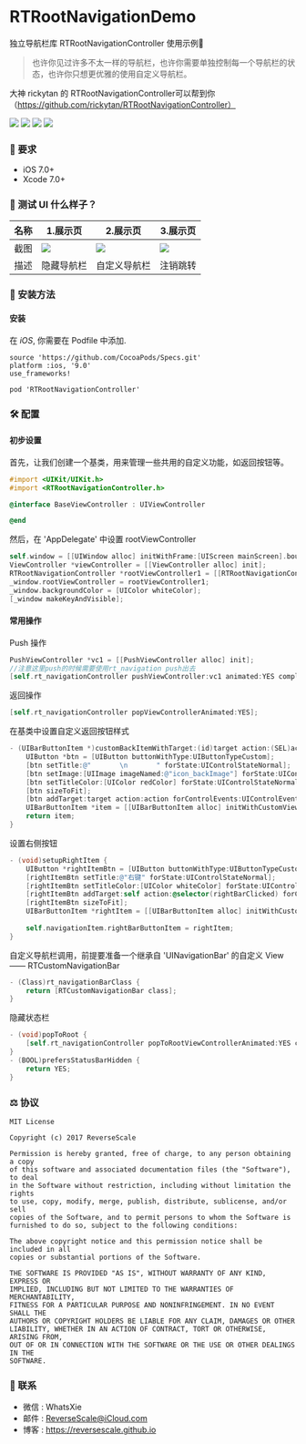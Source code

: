 # RTRootNavigationDemo
独立导航栏库 RTRootNavigationController 使用示例🤖

> 也许你见过许多不太一样的导航栏，也许你需要单独控制每一个导航栏的状态，也许你只想更优雅的使用自定义导航栏。

大神 rickytan 的 RTRootNavigationController可以帮到你（https://github.com/rickytan/RTRootNavigationController）

![](https://img.shields.io/badge/platform-iOS-red.svg) ![](https://img.shields.io/badge/language-Objective--C-orange.svg) ![](https://img.shields.io/badge/download-9.9MB-yellow.svg) ![](https://img.shields.io/badge/license-MIT%20License-brightgreen.svg) 


### 🤖 要求

* iOS 7.0+
* Xcode 7.0+


### 🎨 测试 UI 什么样子？

| 名称 |1.展示页 |2.展示页 |3.展示页 |
| ------------- | ------------- | ------------- | ------------- | 
| 截图 | ![](http://og1yl0w9z.bkt.clouddn.com/18-1-30/37702609.jpg) | ![](http://og1yl0w9z.bkt.clouddn.com/18-1-30/82885530.jpg) | ![](http://og1yl0w9z.bkt.clouddn.com/18-1-30/44393185.jpg) | 
| 描述 | 隐藏导航栏 | 自定义导航栏 | 注销跳转 | 


### 🎯 安装方法

#### 安装

在 *iOS*, 你需要在 Podfile 中添加.
```
source 'https://github.com/CocoaPods/Specs.git'
platform :ios, '9.0'
use_frameworks!

pod 'RTRootNavigationController'
```


### 🛠 配置

#### 初步设置

首先，让我们创建一个基类，用来管理一些共用的自定义功能，如返回按钮等。

```Objective-C
#import <UIKit/UIKit.h>
#import <RTRootNavigationController.h>

@interface BaseViewController : UIViewController

@end
```

然后，在 'AppDelegate' 中设置 rootViewController

```Objective-C
self.window = [[UIWindow alloc] initWithFrame:[UIScreen mainScreen].bounds];
ViewController *viewController = [[ViewController alloc] init];
RTRootNavigationController *rootViewController1 = [[RTRootNavigationController alloc] initWithRootViewController:viewController];
_window.rootViewController = rootViewController1;
_window.backgroundColor = [UIColor whiteColor];
[_window makeKeyAndVisible];
```

#### 常用操作

Push 操作

```Objective-C
PushViewController *vc1 = [[PushViewController alloc] init];
//注意这里push的时候需要使用rt_navigation push出去
[self.rt_navigationController pushViewController:vc1 animated:YES complete:nil];
```

返回操作

```Objective-C
[self.rt_navigationController popViewControllerAnimated:YES];
```

在基类中设置自定义返回按钮样式

```Objective-C
- (UIBarButtonItem *)customBackItemWithTarget:(id)target action:(SEL)action {
    UIButton *btn = [UIButton buttonWithType:UIButtonTypeCustom];
    [btn setTitle:@"       \n       " forState:UIControlStateNormal];
    [btn setImage:[UIImage imageNamed:@"icon_backImage"] forState:UIControlStateNormal];
    [btn setTitleColor:[UIColor redColor] forState:UIControlStateNormal];
    [btn sizeToFit];
    [btn addTarget:target action:action forControlEvents:UIControlEventTouchUpInside];
    UIBarButtonItem *item = [[UIBarButtonItem alloc] initWithCustomView:btn];
    return item;
}
```

设置右侧按钮

```Objective-C
- (void)setupRightItem {
    UIButton *rightItemBtn = [UIButton buttonWithType:UIButtonTypeCustom];
    [rightItemBtn setTitle:@"右键" forState:UIControlStateNormal];
    [rightItemBtn setTitleColor:[UIColor whiteColor] forState:UIControlStateNormal];
    [rightItemBtn addTarget:self action:@selector(rightBarClicked) forControlEvents:UIControlEventTouchUpInside];
    [rightItemBtn sizeToFit];
    UIBarButtonItem *rightItem = [[UIBarButtonItem alloc] initWithCustomView:rightItemBtn];
    
    self.navigationItem.rightBarButtonItem = rightItem;
}
```

自定义导航栏调用，前提要准备一个继承自 'UINavigationBar' 的自定义 View —— RTCustomNavigationBar

```Objective-C
- (Class)rt_navigationBarClass {
    return [RTCustomNavigationBar class];
}
```

隐藏状态栏

```Objective-C
- (void)popToRoot {
    [self.rt_navigationController popToRootViewControllerAnimated:YES complete:nil];
}
- (BOOL)prefersStatusBarHidden {
    return YES;
}
```

### ⚖ 协议

```
MIT License

Copyright (c) 2017 ReverseScale

Permission is hereby granted, free of charge, to any person obtaining a copy
of this software and associated documentation files (the "Software"), to deal
in the Software without restriction, including without limitation the rights
to use, copy, modify, merge, publish, distribute, sublicense, and/or sell
copies of the Software, and to permit persons to whom the Software is
furnished to do so, subject to the following conditions:

The above copyright notice and this permission notice shall be included in all
copies or substantial portions of the Software.

THE SOFTWARE IS PROVIDED "AS IS", WITHOUT WARRANTY OF ANY KIND, EXPRESS OR
IMPLIED, INCLUDING BUT NOT LIMITED TO THE WARRANTIES OF MERCHANTABILITY,
FITNESS FOR A PARTICULAR PURPOSE AND NONINFRINGEMENT. IN NO EVENT SHALL THE
AUTHORS OR COPYRIGHT HOLDERS BE LIABLE FOR ANY CLAIM, DAMAGES OR OTHER
LIABILITY, WHETHER IN AN ACTION OF CONTRACT, TORT OR OTHERWISE, ARISING FROM,
OUT OF OR IN CONNECTION WITH THE SOFTWARE OR THE USE OR OTHER DEALINGS IN THE
SOFTWARE.
```

### 😬 联系

* 微信 : WhatsXie
* 邮件 : ReverseScale@iCloud.com
* 博客 : https://reversescale.github.io
